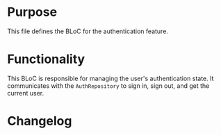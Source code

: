 # Purpose

This file defines the BLoC for the authentication feature.

# Functionality

This BLoC is responsible for managing the user's authentication state. It communicates with the `AuthRepository` to sign in, sign out, and get the current user.

# Changelog

